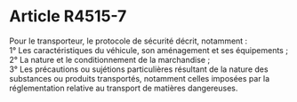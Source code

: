 # Article R4515-7

  
Pour le transporteur, le protocole de sécurité décrit, notamment :   
1° Les caractéristiques du véhicule, son aménagement et ses équipements ;   
2° La nature et le conditionnement de la marchandise ;   
3° Les précautions ou sujétions particulières résultant de la nature des substances ou produits transportés, notamment celles imposées par la réglementation relative au transport de matières dangereuses.